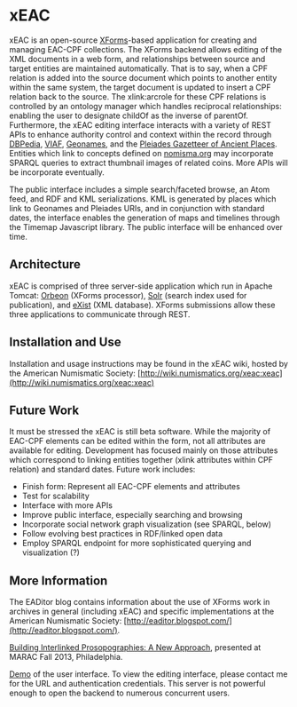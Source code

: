 xEAC
====

xEAC is an open-source [XForms](http://en.wikipedia.org/wiki/XForms)-based application for creating and managing EAC-CPF collections.  The XForms backend allows editing of the XML documents in a web form, and relationships between source and target entities are maintained automatically.  That is to say, when a CPF relation is added into the source document which points to another entity within the same system, the target document is updated to insert a CPF relation back to the source.  The xlink:arcrole for these CPF relations is controlled by an ontology manager which handles reciprocal relationships: enabling the user to designate childOf as the inverse of parentOf.  Furthermore, the xEAC editing interface interacts with a variety of REST APIs to enhance authority control and context within the record through [DBPedia](http://dbpedia.org), [VIAF](http://viaf.org), [Geonames](http://www.geonames.org), and the [Pleiades Gazetteer of Ancient Places](http://pleiades.stoa.org).  Entities which link to concepts defined on [nomisma.org](http://nomisma.org) may incorporate SPARQL queries to extract thumbnail images of related coins.  More APIs will be incorporate eventually.

The public interface includes a simple search/faceted browse, an Atom feed, and RDF and KML serializations.  KML is generated by places which link to Geonames and Pleiades URIs, and in conjunction with standard dates, the interface enables the generation of maps and timelines through the Timemap Javascript library.  The public interface will be enhanced over time.

Architecture
------------

xEAC is comprised of three server-side application which run in Apache Tomcat: [Orbeon](http://www.orbeon.com) (XForms processor), [Solr](http://lucene.apache.org/solr/) (search index used for publication), and [eXist](http://exist-db.org/exist/apps/homepage/index.html) (XML database).  XForms submissions allow these three applications to communicate through REST.

Installation and Use
--------------------

Installation and usage instructions may be found in the xEAC wiki, hosted by the American Numismatic Society: [http://wiki.numismatics.org/xeac:xeac](http://wiki.numismatics.org/xeac:xeac)

Future Work
-----------

It must be stressed the xEAC is still beta software.  While the majority of EAC-CPF elements can be edited within the form, not all attributes are available for editing.  Development has focused mainly on those attributes which correspond to linking entities together (xlink attributes within CPF relation) and standard dates.  Future work includes:

* Finish form: Represent all EAC-CPF elements and attributes
* Test for scalability
* Interface with more APIs
* Improve public interface, especially searching and browsing
* Incorporate social network graph visualization (see SPARQL, below)
* Follow evolving best practices in RDF/linked open data
* Employ SPARQL endpoint for more sophisticated querying and visualization (?)

More Information
-----------------
The EADitor blog contains information about the use of XForms work in archives in general (including xEAC) and specific implementations at the American Numismatic Society: [http://eaditor.blogspot.com/](http://eaditor.blogspot.com/).

[Building Interlinked Prosopographies: A New Approach](http://www.slideshare.net/ewg118/marac-2013), presented at MARAC Fall 2013, Philadelphia.

[Demo](http://admin.numismatics.org/xeac/) of the user interface.  To view the editing interface, please contact me for the URL and authentication credentials.  This server is not powerful enough to open the backend to numerous concurrent users.


